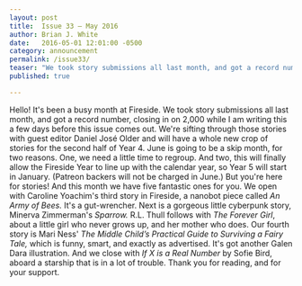 ```yaml
---
layout: post
title:  Issue 33 — May 2016
author: Brian J. White
date:   2016-05-01 12:01:00 -0500
category: announcement
permalink: /issue33/
teaser: "We took story submissions all last month, and got a record number, closing in on 2,000 while I am writing this a few days before this issue comes out."
published: true

---
```


Hello!
It's been a busy month at Fireside. We took story submissions all last month, and got a record number, closing in on 2,000 while I am writing this a few days before this issue comes out.
We're sifting through those stories with guest editor Daniel José Older and will have a whole new crop of stories for the second half of Year 4.
June is going to be a skip month, for two reasons. One, we need a little time to regroup. And two, this will finally allow the Fireside Year to line up with the calendar year, so Year 5 will start in January. (Patreon backers will not be charged in June.)
But you're here for stories! And this month we have five fantastic ones for you.
We open with Caroline Yoachim's third story in Fireside, a nanobot piece called *An Army of Bees.* It's a gut-wrencher. Next is a gorgeous little cyberpunk story, Minerva Zimmerman's *Sparrow.* R.L. Thull follows with *The Forever Girl*, about a little girl who never grows up, and her mother who does. Our fourth story is Mari Ness' *The Middle Child’s Practical Guide to Surviving a Fairy Tale,* which is funny, smart, and exactly as advertised. It's got another  Galen Dara illustration. And we close with *If X is a Real Number* by Sofie Bird, aboard a starship that is in a lot of trouble.
Thank you for reading, and for your support.
